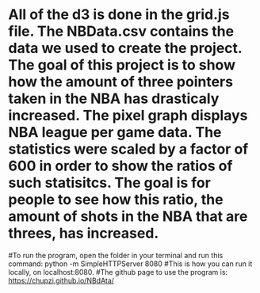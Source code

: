 # All of the d3 is done in the grid.js file. The NBData.csv contains the data we used to create the project. The goal of this project is to show how the amount of three pointers taken in the NBA has drasticaly increased. The pixel graph displays NBA league per game data. The statistics were scaled by a factor of 600 in order to show the ratios of such statisitcs. The goal is for people to see how this ratio, the amount of shots in the NBA that are threes, has increased. 

#To run the program, open the folder in your terminal and run this command: python -m SimpleHTTPServer 8080
#This is how you can run it locally, on localhost:8080.
#The github page to use the program is: https://chupzi.github.io/NBdAta/
